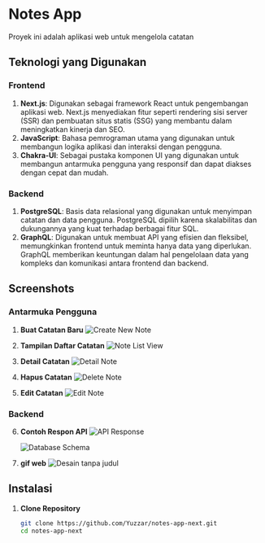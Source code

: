 # Notes App

Proyek ini adalah aplikasi web untuk mengelola catatan
## Teknologi yang Digunakan

### Frontend
1. **Next.js**: Digunakan sebagai framework React untuk pengembangan aplikasi web. Next.js menyediakan fitur seperti rendering sisi server (SSR) dan pembuatan situs statis (SSG) yang membantu dalam meningkatkan kinerja dan SEO.
2. **JavaScript**: Bahasa pemrograman utama yang digunakan untuk membangun logika aplikasi dan interaksi dengan pengguna.
3. **Chakra-UI**: Sebagai pustaka komponen UI yang digunakan untuk membangun antarmuka pengguna yang responsif dan dapat diakses dengan cepat dan mudah.

### Backend
1. **PostgreSQL**: Basis data relasional yang digunakan untuk menyimpan catatan dan data pengguna. PostgreSQL dipilih karena skalabilitas dan dukungannya yang kuat terhadap berbagai fitur SQL.
2. **GraphQL**: Digunakan untuk membuat API yang efisien dan fleksibel, memungkinkan frontend untuk meminta hanya data yang diperlukan. GraphQL memberikan keuntungan dalam hal pengelolaan data yang kompleks dan komunikasi antara frontend dan backend.

## Screenshots

### Antarmuka Pengguna

1. **Buat Catatan Baru**
   ![Create New Note](https://github.com/user-attachments/assets/f6d6c2c0-ca15-4f94-a8c3-944d79451df5)

2. **Tampilan Daftar Catatan**
   ![Note List View](https://github.com/user-attachments/assets/c13b0e97-de3f-453d-a716-99a80202db7c)

3. **Detail Catatan**
   ![Detail Note](https://github.com/user-attachments/assets/650b51b5-5019-434d-b01d-27a42a64de97)

4. **Hapus Catatan**
   ![Delete Note](https://github.com/user-attachments/assets/ec9913f4-3f13-4da5-a58f-e3d44d54a26d)

5. **Edit Catatan**
   ![Edit Note](https://github.com/user-attachments/assets/5bc83f6e-d3a8-46c2-b6db-e0ad951fa534)

### Backend

6. **Contoh Respon API**
   ![API Response](https://github.com/user-attachments/assets/e919740b-21fa-4b7c-a4cd-3d8dae16a55a)

   ![Database Schema](https://github.com/user-attachments/assets/43fbd872-893f-44df-82e5-4ed75a55e68f)

6. **gif web**
![Desain tanpa judul](https://github.com/user-attachments/assets/07b6378a-9c23-4741-97fd-1971c8ebcfde)

## Instalasi

1. **Clone Repository**
   ```bash
   git clone https://github.com/Yuzzar/notes-app-next.git
   cd notes-app-next
